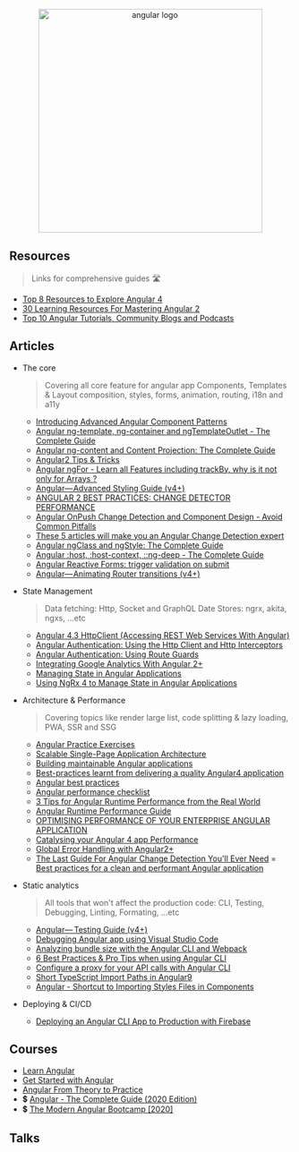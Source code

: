 <p align="center">
  <img width="400" src="https://angular.io/assets/images/logos/angular/angular.svg"  alt="angular logo">
</p>


## Resources
> Links for comprehensive guides 🛣

- [Top 8 Resources to Explore Angular 4](https://hackernoon.com/top-8-resources-to-explore-angular-4-ff2c1b42020a)
- [30 Learning Resources For Mastering Angular 2](https://tutorialzine.com/2016/09/30-learning-resources-for-mastering-angular-2)
- [Top 10 Angular Tutorials, Community Blogs and Podcasts](http://blog.angular-university.io/top-10-angular-2-tutorials-blogs-and-podcasts/)

## Articles

  - The core
    > Covering all core feature for angular app
    > Components, Templates & Layout composition, styles, forms, animation, routing, i18n and a11y

    - [Introducing Advanced Angular Component Patterns](https://medium.com/angular-in-depth/introducing-advanced-angular-component-patterns-13e102e6bbfc)
    - [Angular ng-template, ng-container and ngTemplateOutlet - The Complete Guide](https://blog.angular-university.io/angular-ng-template-ng-container-ngtemplateoutlet/)
    - [Angular ng-content and Content Projection: The Complete Guide](https://blog.angular-university.io/angular-ng-content/)
    - [Angular2 Tips & Tricks](https://medium.com/@amcdnl/angular2-things-you-might-not-know-439ce70d335a)
    - [Angular ngFor - Learn all Features including trackBy, why is it not only for Arrays ?](http://blog.angular-university.io/angular-2-ngfor/)
    - [Angular— Advanced Styling Guide (v4+)](https://medium.com/google-developer-experts/angular-advanced-styling-guide-v4-f0765616e635)
    - [ANGULAR 2 BEST PRACTICES: CHANGE DETECTOR PERFORMANCE](https://www.lucidchart.com/techblog/2016/05/04/angular-2-best-practices-change-detector-performance/)
    - [Angular OnPush Change Detection and Component Design - Avoid Common Pitfalls](http://blog.angular-university.io/onpush-change-detection-how-it-works/)
    - [These 5 articles will make you an Angular Change Detection expert](https://blog.angularindepth.com/these-5-articles-will-make-you-an-angular-change-detection-expert-ed530d28930)
    - [Angular ngClass and ngStyle: The Complete Guide](https://blog.angular-university.io/angular-ngclass-ngstyle/)
    - [Angular :host, :host-context, ::ng-deep - The Complete Guide](https://blog.angular-university.io/angular-host-context/)
    - [Angular Reactive Forms: trigger validation on submit](https://loiane.com/2017/08/angular-reactive-forms-trigger-validation-on-submit/)
    - [Angular— Animating Router transitions (v4+)](https://medium.com/google-developer-experts/angular-2-animate-router-transitions-6de179e00204)

  - State Management
    > Data fetching: Http, Socket and GraphQL
    > Date Stores: ngrx, akita, ngxs, ...etc

    - [Angular 4.3 HttpClient (Accessing REST Web Services With Angular)](https://medium.com/codingthesmartway-com-blog/angular-4-3-httpclient-accessing-rest-web-services-with-angular-2305b8fd654b)
    - [Angular Authentication: Using the Http Client and Http Interceptors](https://medium.com/@ryanchenkie_40935/angular-authentication-using-the-http-client-and-http-interceptors-2f9d1540eb8)
    - [Angular Authentication: Using Route Guards](https://ryanchenkie.com/angular-authentication-using-route-guards)
    - [Integrating Google Analytics With Angular 2+](https://scotch.io/tutorials/integrating-google-analytics-with-angular-2)
    - [Managing State in Angular Applications](https://blog.nrwl.io/managing-state-in-angular-applications-22b75ef5625f)
    - [Using NgRx 4 to Manage State in Angular Applications](https://blog.nrwl.io/using-ngrx-4-to-manage-state-in-angular-applications-64e7a1f84b7b)

  - Architecture & Performance
    > Covering topics like render large list, code splitting & lazy loading, PWA, SSR and SSG

    - [Angular Practice Exercises](https://jcoop.io/angular-practice-exercises/)
    - [Scalable Single-Page Application Architecture](http://blog.mgechev.com/2016/04/10/scalable-javascript-single-page-app-angular2-application-architecture/)
    - [Building maintainable Angular applications](https://medium.com/curated-by-versett/building-maintainable-angular-2-applications-5b9ec4b463a1)
    - [Best-practices learnt from delivering a quality Angular4 application](https://hackernoon.com/best-practices-learnt-from-delivering-a-quality-angular4-application-2cd074ea53b3)
    - [Angular best practices](https://docs.google.com/presentation/d/1dlEE3JMmFtsb1FdFmxhj-vxEfWPfDVp5pXf-YbqAj8o/preview?slide=id.p)
    - [Angular performance checklist](https://github.com/mgechev/angular-performance-checklist)
    - [3 Tips for Angular Runtime Performance from the Real World](https://blog.angular.io/3-tips-for-angular-runtime-performance-from-the-real-world-d467fbc8f66e)
    - [Angular Runtime Performance Guide](https://blog.oasisdigital.com/2017/angular-runtime-performance-guide/)
    - [OPTIMISING PERFORMANCE OF YOUR ENTERPRISE ANGULAR APPLICATION](https://ordina-jworks.github.io/angular/2017/04/04/optimising-performance-of-your-enterprise-angular-application.html)
    - [Catalysing your Angular 4 app Performance](https://medium.com/paramsingh-66174/catalysing-your-angular-4-app-performance-9211979075f6)
    - [Global Error Handling with Angular2+](https://medium.com/@amcdnl/global-error-handling-with-angular2-6b992bdfb59c)
    - [The Last Guide For Angular Change Detection You'll Ever Need](https://www.mokkapps.de/blog/the-last-guide-for-angular-change-detection-you-will-ever-need/)
    = [Best practices for a clean and performant Angular application](https://www.freecodecamp.org/news/best-practices-for-a-clean-and-performant-angular-application-288e7b39eb6f/)


  - Static analytics
    > All tools that won't affect the production code: CLI, Testing, Debugging, Linting, Formating, ...etc

    - [Angular—  Testing Guide (v4+)](https://medium.com/google-developer-experts/angular-2-testing-guide-a485b6cb1ef0)
    - [Debugging Angular app using Visual Studio Code](https://medium.com/@auchenberg/super-charged-live-editing-and-javascript-debugging-for-angular-using-visual-studio-code-c29da251ec71)
    - [Analyzing bundle size with the Angular CLI and Webpack](https://coryrylan.com/blog/analyzing-bundle-size-with-the-angular-cli-and-webpack)
    - [6 Best Practices & Pro Tips when using Angular CLI](https://medium.com/@tomastrajan/6-best-practices-pro-tips-for-angular-cli-better-developer-experience-7b328bc9db81)
    - [Configure a proxy for your API calls with Angular CLI](https://juristr.com/blog/2016/11/configure-proxy-api-angular-cli/)
    - [Short TypeScript Import Paths in Angular9](https://blog.bitsrc.io/short-typescript-import-paths-in-angular9-22ce34bd424d)
    - [Angular - Shortcut to Importing Styles Files in Components](https://scotch.io/tutorials/angular-shortcut-to-importing-styles-files-in-components)

  - Deploying & CI/CD

      - [Deploying an Angular CLI App to Production with Firebase](https://scotch.io/tutorials/deploying-an-angular-cli-app-to-production-with-firebase)

## Courses

- [Learn Angular](https://scrimba.com/g/gyourfirstangularapp)
- [Get Started with Angular](https://egghead.io/courses/get-started-with-angular)
- [Angular From Theory to Practice](https://codecraft.tv/courses/angular/quickstart/overview/)
- 💲 [Angular - The Complete Guide (2020 Edition)](https://www.udemy.com/course/the-complete-guide-to-angular-2/)
- 💲 [The Modern Angular Bootcamp [2020]](https://www.udemy.com/course/the-modern-angular-bootcamp/)

## Talks
